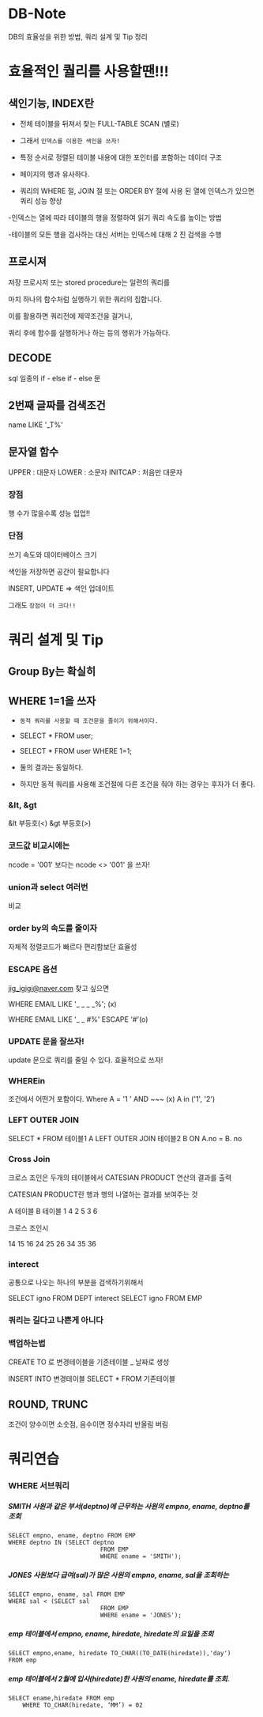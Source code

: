 # DB-Note
DB의 효율성을 위한 방법, 쿼리 설계 및 Tip 정리  



# 효율적인 퀄리를 사용할땐!!!


## 색인기능, INDEX란

- 전체 테이블을 뒤져서 찾는 FULL-TABLE SCAN (별로)

- 그래서 `인덱스를 이용한 색인을 쓰자!`

- 특정 순서로 정렬된 테이블 내용에 대한 포인터를 포함하는 데이터 구조

- 페이지의 행과 유사하다.

- 쿼리의 WHERE 절, JOIN 절 또는 ORDER BY 절에 사용 된 열에 인덱스가 있으면 쿼리 성능 향상 


-인덱스는 열에 따라 테이블의 행을 정렬하여 읽기 쿼리 속도를 높이는 방법

-테이블의 모든 행을 검사하는 대신 서버는 인덱스에 대해 2 진 검색을 수행


## 프로시져 

저장 프로시저 또는 stored procedure는 일련의 쿼리를 

마치 하나의 함수처럼 실행하기 위한 쿼리의 집합니다.

이를 활용하면 쿼리전에 제약조건을 걸거나, 

쿼리 후에 함수를 실행하거나 하는 등의 행위가 가능하다.

## DECODE 

sql 일종의 if - else if - else 문

## 2번째 글짜를 검색조건 

name LIKE '_T%'

## 문자열 함수

UPPER : 대문자
LOWER : 소문자
INITCAP : 처음만 대문자









### 장점 

행 수가 많을수록 성능 업업!! 
 

### 단점

쓰기 속도와 데이터베이스 크기

색인을 저장하면 공간이 필요합니다

INSERT, UPDATE => 색인 업데이트

그래도 `장점이 더 크다!!`


# 쿼리 설계 및 Tip

## Group By는 확실히 

## WHERE 1=1을 쓰자

- `동적 쿼리를 사용할 때 조건문을 줄이기 위해서이다.`

- SELECT * FROM user;

- SELECT * FROM user WHERE 1=1;

- 둘의 결과는 동일하다.

- 하지만 동적 쿼리를 사용해 조건절에 다른 조건을 줘야 하는 경우는 후자가 더 좋다.


### &lt, &gt 

&lt 부등호(<)
&gt 부등호(>)

### 코드값 비교시에는 

ncode = '001' 보다는 ncode <> '001' 을 쓰자! 


### union과 select 여러번

비교

### order by의 속도를 줄이자

자체적 정렬코드가 빠르다 
편리함보단 효율성

### ESCAPE 옵션 
jig_igigi@naver.com 찾고 싶으면

WHERE EMAIL LIKE '_ _ _ _%'; (x)

WHERE EMAIL LIKE '_ _ _#_%' ESCAPE '#'(o) 


### UPDATE 문을 잘쓰자!

update 문으로 쿼리를 줄일 수 있다.
효율적으로 쓰자!

###  WHEREin 

조건에서 어떤거 포함이다.
Where A = '1 ' AND ~~~ (x)
A in ('1', '2')

### LEFT OUTER JOIN

SELECT 
* 
FROM 테이블1 A
LEFT OUTER JOIN 테이블2 B
ON A.no = B. no

### Cross Join

크로스 조인은 두개의 테이블에서 CATESIAN PRODUCT 연산의 결과를 출력

CATESIAN PRODUCT란 행과 행의 나열하는 결과를 보여주는 것

A 테이블      B 테이블
   1             4
   2             5
   3             6 
   
   크로스 조인시 
   
   14 
   15 
   16 
   24
   25
   26
   34 
   35 
   36

### interect

공통으로 나오는 하나의 부분을 검색하기위해서 

SELECT igno FROM DEPT
interect
SELECT igno FROM EMP

### 쿼리는 길다고 나쁜게 아니다


### 백업하는법 
CREATE TO 로 변경테이블을 기존테이블 _ 날짜로 생성

INSERT INTO 변경테이블 SELECT * FROM 기존테이블

## ROUND, TRUNC

조건이 양수이면 소숫점, 음수이면 정수자리 
반올림
버림



# 쿼리연습 

### WHERE 서브쿼리 

##### SMITH 사원과 같은 부서(deptno)에 근무하는 사원의 empno, ename, deptno를 조회

```
SELECT empno, ename, deptno FROM EMP 
WHERE deptno IN (SELECT deptno
                          FROM EMP 
                          WHERE ename = 'SMITH');
```


##### JONES 사원보다 급여(sal)가 많은 사원의 empno, ename, sal을 조회하는 
```
SELECT empno, ename, sal FROM EMP 
WHERE sal < (SELECT sal
                          FROM EMP 
                          WHERE ename = 'JONES');
```

##### 	emp 테이블에서 empno, ename, hiredate, hiredate의 요일을 조회

```
SELECT empno,ename, hiredate TO_CHAR((TO_DATE(hiredate)),'day')
FROM emp
```


#####  emp 테이블에서 2월에 입사(hiredate)한 사원의 ename, hiredate를 조회.
```
SELECT ename,hiredate FROM emp
    WHERE TO_CHAR(hiredate, ‘MM’) = 02
```

